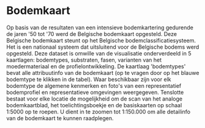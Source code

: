 # Bodemkaart

Op basis van de resultaten van een intensieve bodemkartering gedurende de jaren '50 tot '70 werd de Belgische bodemkaart opgesteld. Deze Belgische bodemkaart steunt op het Belgische bodemclassificatiesysteem. Het is een nationaal systeem dat uitsluitend voor de Belgische bodems werd opgesteld.
Deze dataset is omwille van de visualisatie onderverdeeld in 5 kaartlagen: bodemtypes, substraten, fasen, varianten van het moedermateriaal en de profielontwikkeling. De kaartlaag 'bodemtypes' bevat alle attribuutinfo van de bodemkaart (op te vragen door op het blauwe bodemtype te klikken in de tabel). Waar beschikbaar zijn voor elk bodemtype de algemene kenmerken en foto's van een representatief bodemprofiel en representatieve omgevingen weergegeven. Tenslotte bestaat voor elke locatie de mogelijkheid om de scan van het analoge bodemkaartblad, het toelichtingsboekje en de basiskaarten op schaal 1:5000 op te roepen. U dient in te zoomen tot 1:150.000 om alle detailinfo van de bodemkaart te kunnen raadplegen.